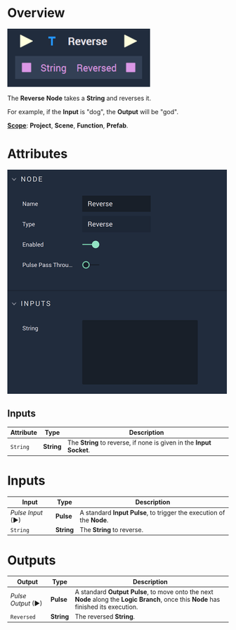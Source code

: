 # Overview

![The Reverse Node.](../../.gitbook/assets/reverseupdatedimage.png)

The **Reverse** **Node** takes a **String** and reverses it.

For example, if the **Input** is "dog", the **Output** will be "god".

[**Scope**](../overview.md#scopes): **Project**, **Scene**, **Function**, **Prefab**.

# Attributes

![The Reverse Node Attributes.](../../.gitbook/assets/reverseattributes.png)

## Inputs

|Attribute|Type|Description|
|---|---|---|
| `String` | **String** | The **String** to reverse, if none is given in the **Input Socket**. |


# Inputs

|Input|Type|Description|
|---|---|---|
|*Pulse Input* (►)|**Pulse**|A standard **Input Pulse**, to trigger the execution of the **Node**.|
| `String` | **String** | The **String** to reverse. |

# Outputs

|Output|Type|Description|
|---|---|---|
|*Pulse Output* (►)|**Pulse**|A standard **Output Pulse**, to move onto the next **Node** along the **Logic Branch**, once this **Node** has finished its execution.|
| `Reversed` | **String** | The reversed **String**. |



